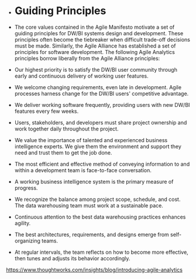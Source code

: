 * # Guiding Principles

* The core values contained in the Agile Manifesto motivate a set of guiding principles for DW/BI systems design and development. These principles often become the tiebreaker when difficult trade-off decisions must be made. Similarly, the Agile Alliance has established a set of principles for software development. The following Agile Analytics principles borrow liberally from the Agile Alliance principles:

* Our highest priority is to satisfy the DW/BI user community through early and continuous delivery of working user features.

* We welcome changing requirements, even late in development. Agile processes harness change for the DW/BI users' competitive advantage.

* We deliver working software frequently, providing users with new DW/BI features every few weeks.

* Users, stakeholders, and developers must share project ownership and work together daily throughout the project.

* We value the importance of talented and experienced business intelligence experts. We give them the environment and support they need and trust them to get the job done.

* The most efficient and effective method of conveying information to and within a development team is face-to-face conversation.

* A working business intelligence system is the primary measure of progress.

* We recognize the balance among project scope, schedule, and cost. The data warehousing team must work at a sustainable pace.

* Continuous attention to the best data warehousing practices enhances agility.

* The best architectures, requirements, and designs emerge from self-organizing teams.

* At regular intervals, the team reflects on how to become more effective, then tunes and adjusts its behavior accordingly.


https://www.thoughtworks.com/insights/blog/introducing-agile-analytics